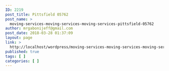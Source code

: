 ```yaml
---
ID: 2219
post_title: Pittsfield 05762
post_name: >
  moving-services-moving-services-moving-services-pittsfield-05762
author: mrgabonijeff@gmail.com
post_date: 2018-03-28 01:37:09
layout: page
link: >
  http://localhost/wordpress/moving-services-moving-services-moving-services-pittsfield-05762/
published: true
tags: [ ]
categories: [ ]
---
```

